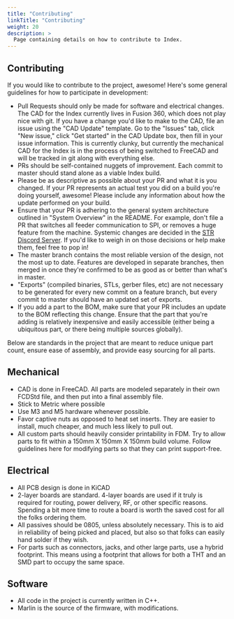 ```yaml
---
title: "Contributing"
linkTitle: "Contributing"
weight: 20
description: >
  Page containing details on how to contribute to Index.
---
```


## Contributing

If you would like to contribute to the project, awesome! Here's some general guidelines for how to participate in development:

* Pull Requests should only be made for software and electrical changes. The CAD for the Index currently lives in Fusion 360, which does not play nice with git. If you have a change you'd like to make to the CAD, file an issue using the "CAD Update" template. Go to the "Issues" tab, click "New issue," click "Get started" in the CAD Update box, then fill in your issue information. This is currently clunky, but currently the mechanical CAD for the Index is in the process of being switched to FreeCAD and will be tracked in git along with everything else.
* PRs should be self-contained nuggets of improvement. Each commit to master should stand alone as a viable Index build.
* Please be as descriptive as possible about your PR and what it is you changed. If your PR represents an actual test you did on a build you're doing yourself, awesome! Please include any information about how the update performed on your build.
* Ensure that your PR is adhering to the general system architecture outlined in "System Overview" in the README. For example, don't file a PR that switches all feeder communication to SPI, or removes a huge feature from the machine. Systemic changes are decided in the [STR Discord Server](https://discordapp.com/invite/TCwy6De). If you'd like to weigh in on those decisions or help make them, feel free to pop in!
* The master branch contains the most reliable version of the design, not the most up to date. Features are developed in separate branches, then merged in once they're confirmed to be as good as or better than what's in master.
* "Exports" (compiled binaries, STLs, gerber files, etc) are not necessary to be generated for every new commit on a feature branch, but every commit to master should have an updated set of exports.
* If you add a part to the BOM, make sure that your PR includes an update to the BOM reflecting this change. Ensure that the part that you're adding is relatively inexpensive and easily accessible (either being a ubiquitous part, or there being multiple sources globally).

Below are standards in the project that are meant to reduce unique part count, ensure ease of assembly, and provide easy sourcing for all parts.

## Mechanical
* CAD is done in FreeCAD. All parts are modeled separately in their own FCDStd file, and then put into a final assembly file.
* Stick to Metric where possible
* Use M3 and M5 hardware whenever possible.
* Favor captive nuts as opposed to heat set inserts. They are easier to install, much cheaper, and much less likely to pull out.
* All custom parts should heavily consider printability in FDM. Try to allow parts to fit within a 150mm X 150mm X 150mm build volume. Follow guidelines here for modifying parts so that they can print support-free.


## Electrical
* All PCB design is done in KiCAD
* 2-layer boards are standard. 4-layer boards are used if it truly is required for routing, power delivery, RF, or other specific reasons. Spending a bit more time to route a board is worth the saved cost for all the folks ordering them.
* All passives should be 0805, unless absolutely necessary. This is to aid in reliability of being picked and placed, but also so that folks can easily hand solder if they wish.
* For parts such as connectors, jacks, and other large parts, use a hybrid footprint. This means using a footprint that allows for both a THT and an SMD part to occupy the same space.

## Software
* All code in the project is currently written in C++.
* Marlin is the source of the firmware, with modifications.
